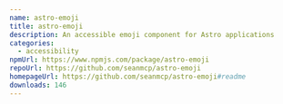 ```yaml
---
name: astro-emoji
title: astro-emoji
description: An accessible emoji component for Astro applications
categories:
  - accessibility
npmUrl: https://www.npmjs.com/package/astro-emoji
repoUrl: https://github.com/seanmcp/astro-emoji
homepageUrl: https://github.com/seanmcp/astro-emoji#readme
downloads: 146
---
```

